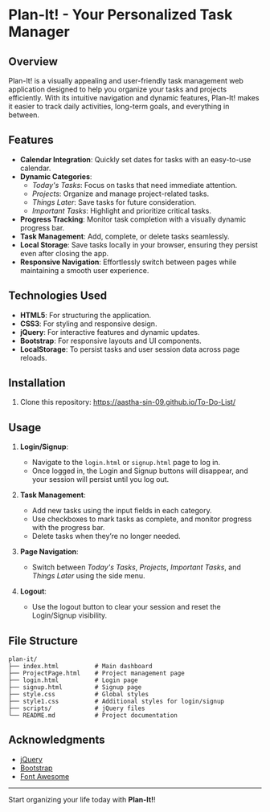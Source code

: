 
# Plan-It! - Your Personalized Task Manager

## Overview
Plan-It! is a visually appealing and user-friendly task management web application designed to help you organize your tasks and projects efficiently. With its intuitive navigation and dynamic features, Plan-It! makes it easier to track daily activities, long-term goals, and everything in between.

## Features
- **Calendar Integration**: Quickly set dates for tasks with an easy-to-use calendar.
- **Dynamic Categories**:
  - *Today's Tasks*: Focus on tasks that need immediate attention.
  - *Projects*: Organize and manage project-related tasks.
  - *Things Later*: Save tasks for future consideration.
  - *Important Tasks*: Highlight and prioritize critical tasks.
- **Progress Tracking**: Monitor task completion with a visually dynamic progress bar.
- **Task Management**: Add, complete, or delete tasks seamlessly.
- **Local Storage**: Save tasks locally in your browser, ensuring they persist even after closing the app.
- **Responsive Navigation**: Effortlessly switch between pages while maintaining a smooth user experience.

## Technologies Used
- **HTML5**: For structuring the application.
- **CSS3**: For styling and responsive design.
- **jQuery**: For interactive features and dynamic updates.
- **Bootstrap**: For responsive layouts and UI components.
- **LocalStorage**: To persist tasks and user session data across page reloads.

## Installation
1. Clone this repository:  https://aastha-sin-09.github.io/To-Do-List/

## Usage
1. **Login/Signup**:
   - Navigate to the `login.html` or `signup.html` page to log in.
   - Once logged in, the Login and Signup buttons will disappear, and your session will persist until you log out.

2. **Task Management**:
   - Add new tasks using the input fields in each category.
   - Use checkboxes to mark tasks as complete, and monitor progress with the progress bar.
   - Delete tasks when they’re no longer needed.

3. **Page Navigation**:
   - Switch between *Today's Tasks*, *Projects*, *Important Tasks*, and *Things Later* using the side menu.

4. **Logout**:
   - Use the logout button to clear your session and reset the Login/Signup visibility.

## File Structure
```
plan-it/
├── index.html          # Main dashboard
├── ProjectPage.html    # Project management page
├── login.html          # Login page
├── signup.html         # Signup page
├── style.css           # Global styles
├── style1.css          # Additional styles for login/signup
├── scripts/            # jQuery files
└── README.md           # Project documentation
```

## Acknowledgments
- [jQuery](https://jquery.com/)
- [Bootstrap](https://getbootstrap.com/)
- [Font Awesome](https://fontawesome.com/)

---
Start organizing your life today with **Plan-It!**!


